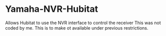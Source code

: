 # Yamaha-NVR-Hubitat
Allows Hubitat to use the NVR interface to control the receiver
This was not coded by me.  This is to make ot available under previous restrictions.
